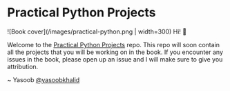 # Practical Python Projects

![Book cover](/images/practical-python.png | width=300)
Hi! :wave:

Welcome to the [Practical Python Projects](https://feld.to/ppp) repo. This repo will soon contain all the projects that you will be working on in the book. If you encounter any issues in the book, please open up an issue and I will make sure to give you attribution.

~ Yasoob
[@yasoobkhalid](https://twitter.com/yasoobkhalid)